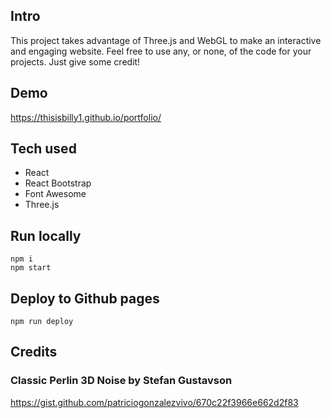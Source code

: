 ## Intro

This project takes advantage of Three.js and WebGL to make an interactive and engaging website.
Feel free to use any, or none, of the code for your projects. Just give some credit!

## Demo
https://thisisbilly1.github.io/portfolio/

## Tech used
- React
- React Bootstrap
- Font Awesome
- Three.js

## Run locally
```
npm i
npm start
```

## Deploy to Github pages
```
npm run deploy
```

## Credits
### Classic Perlin 3D Noise by Stefan Gustavson
https://gist.github.com/patriciogonzalezvivo/670c22f3966e662d2f83
